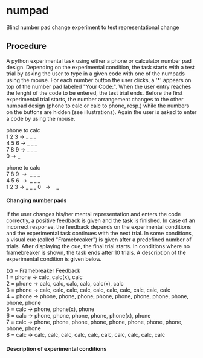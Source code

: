 # numpad
Blind number pad change experiment to test representational change

## Procedure
A python experimental task using either a phone or calculator number pad design. Depending on the experimental condition, the task starts with a test trial by asking the user to type in a given code with one of the numpads using the mouse. For each number button the user clicks, a '\*' appears on top of the number pad labeled "Your Code:". When the user entry reaches the lenght of the code to be entered, the test trial ends. Before the first experimental trial starts, the number arrangement changes to the other numpad design (phone to calc or calc to phone, resp.) while the numbers on the buttons are hidden (see illustrations). Again the user is asked to enter a code by using the mouse.
   
phone to calc   
1 2 3  ->  _ _ _   
4 5 6  ->  _ _ _   
7 8 9  ->  _ _ _   
  0    ->    _   
     
phone to calc   
7 8 9  ->  _ _ _   
4 5 6  ->  _ _ _   
1 2 3  ->  _ _ _ 
0      ->    _   
#### Changing number pads

If the user changes his/her mental representation and enters the code correctly, a positive feedback is given and the task is finished. In case of an incorrect response, the feedback depends on the experimental conditions and the experimental task continues with the next trial. In some conditions, a visual cue (called "Framebreaker") is given after a predefined number of trials. After displaying the cue, the final trial starts. In conditions where no framebreaker is shown, the task ends after 10 trials. A description of the experimental condition is given below.

(x) = Framebreaker Feedback   
1 = phone -> calc, calc(x), calc   
2 = phone -> calc, calc, calc, calc, calc(x), calc   
3 = phone -> calc, calc, calc, calc, calc, calc, calc, calc, calc, calc   
4 = phone -> phone, phone, phone, phone, phone, phone, phone, phone, phone, phone   
5 = calc -> phone, phone(x), phone   
6 = calc -> phone, phone, phone, phone, phone(x), phone   
7 = calc -> phone, phone, phone, phone, phone, phone, phone, phone, phone, phone   
8 = calc -> calc, calc, calc, calc, calc, calc, calc, calc, calc, calc   
#### Description of experimental conditions   
